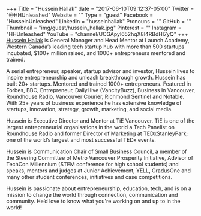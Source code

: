+++
Title = "Hussein Hallak"
date = "2017-06-10T09:12:37-05:00"
Twitter = "@HHUnleashed"
Website = ""
Type = "guest"
Facebook = "HusseinUnleashed"
Linkedin = "husseinhallak"
Pronouns = ""
GitHub = ""
Thumbnail = "img/guest/hussein_hallak.jpg"
Pinterest = ""
Instagram = "HHUnleashed"
YouTube = "channel/UCGApyl652hqX8l4RBdHI7yQ"
+++
[Hussein Hallak](https://www.linkedin.com/in/husseinhallak/) is General Manager and Head Mentor at Launch Academy, Western Canada’s leading tech startup hub with more than 500 startups incubated, $100+ million raised, and 1000+ entrepreneurs mentored and trained.

A serial entrepreneur, speaker, startup advisor and investor, Hussein lives to inspire entrepreneurship and unleash breakthrough growth. Hussein has built 20+ startups. Mentored and trained 1000+ entrepreneurs. Featured in Forbes, BBC, Entrepreneur, DailyHive (VancityBuzz), Business In Vancouver, Roundhouse Radio, Vancouver Courier, Richmond Sentinel and Notable. With 25+ years of business experience he has extensive knowledge of startups, innovation, strategy, growth, marketing, and social media.


Hussein is Executive Director and Mentor at TiE Vancouver. TiE is one of the largest entrepreneurial organisations in the world a Tech Panelist on Roundhouse Radio and former Director of Marketing at TEDxStanleyPark; one of the world’s largest and most successful TEDx events.

Hussein is Communication Chair of Small Business Council,  a member of the Steering Committee of Metro Vancouver Prosperity Initiative, Advisor of TechCon Millennium (STEM conference for high school students) and speaks, mentors and judges at Junior Achievement, YELL, GradusOne and many other student conferences, initiatives and case competitions.

Hussein is passionate about entrepreneurship, education, tech, and is on a mission to change the world through connection, communication and community. He’d love to know what you're working on and up to in the world!
